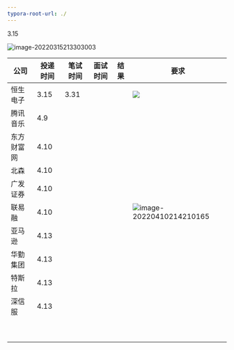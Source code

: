 ```yaml
---
typora-root-url: ./
---
```


3.15

![image-20220315213303003](/img/image-20220315213303003.png)

| 公司       | 投递时间 | 笔试时间 | 面试时间 | 结果 | 要求                                                         |
| ---------- | -------- | -------- | -------- | ---- | ------------------------------------------------------------ |
| 恒生电子   | 3.15     | 3.31     |          |      | ![](F:\学习\java面试\简历投递\img\image-20220315213303003.png) |
| 腾讯音乐   | 4.9      |          |          |      |                                                              |
| 东方财富网 | 4.10     |          |          |      |                                                              |
| 北森       | 4.10     |          |          |      |                                                              |
| 广发证券   | 4.10     |          |          |      |                                                              |
| 联易融     | 4.10     |          |          |      | ![image-20220410214210165](F:\学习\java面试\简历投递\img\image-20220410214210165.png) |
| 亚马逊     | 4.13     |          |          |      |                                                              |
| 华勤集团   | 4.13     |          |          |      |                                                              |
| 特斯拉     | 4.13     |          |          |      |                                                              |
| 深信服     | 4.13     |          |          |      |                                                              |
|            |          |          |          |      |                                                              |
|            |          |          |          |      |                                                              |
|            |          |          |          |      |                                                              |
|            |          |          |          |      |                                                              |
|            |          |          |          |      |                                                              |
|            |          |          |          |      |                                                              |
|            |          |          |          |      |                                                              |
|            |          |          |          |      |                                                              |
|            |          |          |          |      |                                                              |

